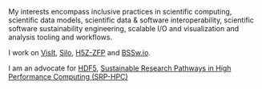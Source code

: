 My interests encompass inclusive practices in scientific computing, scientific data models, scientific data & software interoperability, scientific software sustainability engineering, scalable I/O and visualization and analysis tooling and workflows.

I work on [VisIt](https://visit.llnl.gov), [Silo](https://silo.llnl.gov), [H5Z-ZFP](https://h5z-zfp.readthedocs.io/en/latest/) and [BSSw.io](https://bssw.io).

I am an advocate for [HDF5](https://hdfgroup.org), [Sustainable Research Pathways in High Performance Computing (SRP-HPC)](https://shinstitute.org/sustainable-research-pathways-2024-workshop/)

<!--
**markcmiller86/markcmiller86** is a ✨ _special_ ✨ repository because its `README.md` (this file) appears on your GitHub profile.

Here are some ideas to get you started:

- 🔭 I’m currently working on ...
- 🌱 I’m currently learning ...
- 👯 I’m looking to collaborate on ...
- 🤔 I’m looking for help with ...
- 💬 Ask me about ...
- 📫 How to reach me: ...
- 😄 Pronouns: ...
- ⚡ Fun fact: ...
-->
